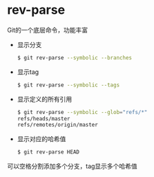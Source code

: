 # rev-parse

Git的一个底层命令，功能丰富

- 显示分支

  ```bash
  $ git rev-parse --symbolic --branches
  ```

  

- 显示tag

  ```bash
  $ git rev-parse --symbolic --tags
  ```

  

- 显示定义的所有引用

  ```bash
  $ git rev-parse --symbolic --glob="refs/*"
  refs/heads/master
  refs/remotes/origin/master
  ```

  

- 显示对应的哈希值

  ```bash
  $ git rev-parse HEAD
  ```

  

可以空格分割添加多个分支，tag显示多个哈希值


